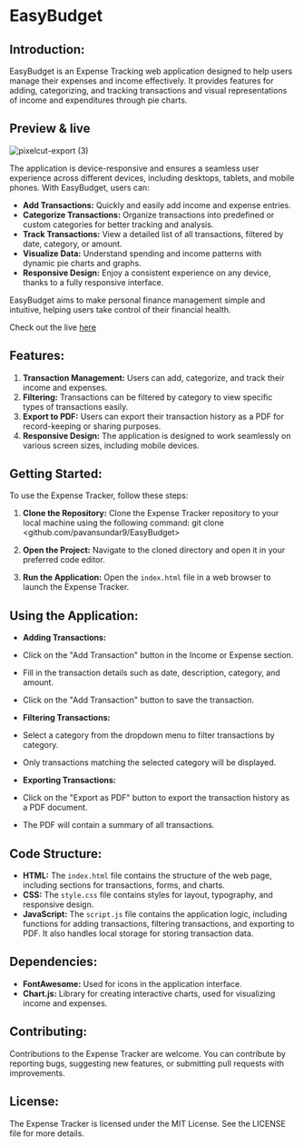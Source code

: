 # EasyBudget

## Introduction:
EasyBudget is an Expense Tracking web application designed to help users manage their expenses and income effectively. It provides features for adding, categorizing, and tracking transactions and visual representations of income and expenditures through pie charts.

## Preview & live
![pixelcut-export (3)](https://github.com/user-attachments/assets/e870ce2c-59c0-4dee-9e97-c6c7bf3130b6)


The application is device-responsive and ensures a seamless user experience across different devices, including desktops, tablets, and mobile phones. With EasyBudget, users can:

- **Add Transactions:** Quickly and easily add income and expense entries.
- **Categorize Transactions:** Organize transactions into predefined or custom categories for better tracking and analysis.
- **Track Transactions:** View a detailed list of all transactions, filtered by date, category, or amount.
- **Visualize Data:** Understand spending and income patterns with dynamic pie charts and graphs.
- **Responsive Design:** Enjoy a consistent experience on any device, thanks to a fully responsive interface.

EasyBudget aims to make personal finance management simple and intuitive, helping users take control of their financial health.

Check out the live [here](https://pavansundar9.github.io/EasyBudget/)

## Features:
1. **Transaction Management:** Users can add, categorize, and track their income and expenses.
2. **Filtering:** Transactions can be filtered by category to view specific types of transactions easily.
3. **Export to PDF:** Users can export their transaction history as a PDF for record-keeping or sharing purposes.
4. **Responsive Design:** The application is designed to work seamlessly on various screen sizes, including mobile devices.

## Getting Started:
To use the Expense Tracker, follow these steps:

1. **Clone the Repository:** Clone the Expense Tracker repository to your local machine using the following command:
      git clone <github.com/pavansundar9/EasyBudget>
2. **Open the Project:** Navigate to the cloned directory and open it in your preferred code editor.

3. **Run the Application:** Open the `index.html` file in a web browser to launch the Expense Tracker.

## Using the Application:
- **Adding Transactions:**
- Click on the "Add Transaction" button in the Income or Expense section.
- Fill in the transaction details such as date, description, category, and amount.
- Click on the "Add Transaction" button to save the transaction.

- **Filtering Transactions:**
- Select a category from the dropdown menu to filter transactions by category.
- Only transactions matching the selected category will be displayed.

- **Exporting Transactions:**
- Click on the "Export as PDF" button to export the transaction history as a PDF document.
- The PDF will contain a summary of all transactions.

## Code Structure:
- **HTML:** The `index.html` file contains the structure of the web page, including sections for transactions, forms, and charts.
- **CSS:** The `style.css` file contains styles for layout, typography, and responsive design.
- **JavaScript:** The `script.js` file contains the application logic, including functions for adding transactions, filtering transactions, and exporting to PDF. It also handles local storage for storing transaction data.

## Dependencies:
- **FontAwesome:** Used for icons in the application interface.
- **Chart.js:** Library for creating interactive charts, used for visualizing income and expenses.

## Contributing:
Contributions to the Expense Tracker are welcome. You can contribute by reporting bugs, suggesting new features, or submitting pull requests with improvements.

## License:
The Expense Tracker is licensed under the MIT License. See the LICENSE file for more details.
